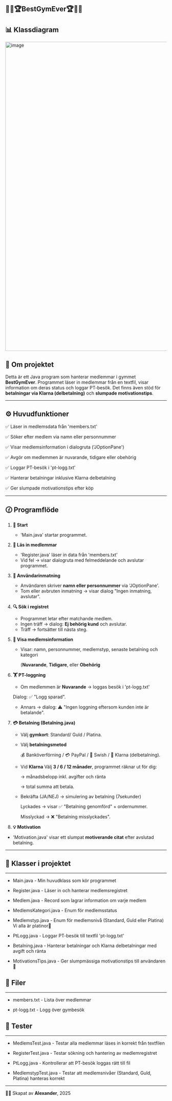 🏋️‍♂️🏆**BestGymEver**🏆🏋️‍♂️
-----
📊 Klassdiagram
-----
<img width="730" height="964" alt="image" src="https://github.com/user-attachments/assets/6081756e-8e68-4ce0-bfa2-cbef61911abe" />

## 📖 Om projektet

Detta är ett Java program som hanterar medlemmar i gymmet **BestGymEver**.
Programmet läser in medlemmar från en textfil, visar information om deras status och loggar PT-besök.
Det finns även stöd för **betalningar via Klarna (delbetalning)** och **slumpade motivationstips**.

-----

## ⚙️ Huvudfunktioner
✅ Läser in medlemsdata från 'members.txt'

✅ Söker efter medlem via namn eller personnummer

✅ Visar medlemsinformation i dialogruta ('JOptionPane')

✅ Avgör om medlemmen är nuvarande, tidigare eller obehörig

✅ Loggar PT-besök i 'pt-logg.txt'

✅ Hanterar betalningar inklusive Klarna delbetalning

✅ Ger slumpade motivationstips efter köp

-----

## 🕜 Programflöde

1. **🚀 Start**
   - 'Main.java' startar programmet.

2. **📁 Läs in medlemmar**
   - 'Register.java' läser in data från 'members.txt'
   - Vid fel -> visar dialogruta med felmeddelande och avslutar programmet.

3. **💬 Användarinmatning**
   - Användaren skriver **namn eller personnummer** via 'JOptionPane'.
   - Tom eller avbruten inmatning -> visar dialog "Ingen inmatning, avslutar".

4. **🔍 Sök i registret**
   - Programmet letar efter matchande medlem.
   - Ingen träff -> dialog: **Ej behörig kund** och avslutar.
   - Träff -> fortsätter till nästa steg.

5. **📑 Visa medlemsinformation**
   - Visar: namn, personnummer, medlemstyp, senaste betalning och kategori

     (**Nuvarande**, **Tidigare**, eller **Obehörig**

6. **🏋️ PT-loggning**
   - Om medlemmen är **Nuvarande** -> loggas besök i 'pt-logg.txt'

    Dialog: ✅ "Logg sparad".

   - Annars -> dialog: ⚠️ "Ingen loggning eftersom kunden inte är betalande".

8. **💳 Betalning (Betalning.java)**
   - Välj **gymkort**: Standard/ Guld / Platina.
   - Välj **betalningsmetod**

      💰 Banköverförning / 💳 PayPal / 📱 Swish / 📑 Klarna (delbetalning).

   - Vid **Klarna** Välj **3 / 6 / 12 månader**, programmet räknar ut för dig:
   
     -> månadsbelopp inkl. avgifter och ränta

     -> total summa att betala.

   - Bekräfta (JA/NEJ) -> simulering av betalning (7sekunder)

     Lyckades -> visar ✅ "Betalning genomförd" + ordernummer.

     Misslyckad -> ❌ "Betalning misslyckades".

10. **💡 Motivation**
   - 'Motivation.java' visar ett slumpat **motiverande citat** efter avslutad betalning.       

-----   


## 🧠 Klasser i projektet
-----

- Main.java                - Min huvudklass som kör programmet

- Register.java            - Läser in och hanterar medlemsregistret

- Medlem.java              - Record som lagrar information om varje medlem

- MedlemsKategori.java     - Enum för medlemsstatus

- Medlemstyp.java          - Enum för medlemsnivå (Standard, Guld eller Platina) Vi alla är platinor💎

- PtLogg.java              - Loggar PT-besök till textfil 'pt-logg.txt'

- Betalning.java           - Hanterar betalningar och Klarna delbetalningar med avgift och ränta

- MotivationsTips.java     - Ger slumpmässiga motivationstips till användaren 💪

## 📂 Filer
-----

- members.txt              - Lista över medlemmar

- pt-logg.txt              - Logg över gymbesök  

## 🧪 Tester
-----

- MedlemsTest.java         - Testar alla medlemmar läses in korrekt från textfilen

- RegisterTest.java        - Testar sökning och hantering av medlemregistret

- PtLogg.java              - Kontrollerar att PT-besök loggas rätt till fil

- MedlemstypTest.java      - Testar att medlemsnivåer (Standard, Guld, Platina) hanteras korrekt

-----
👨‍💻 Skapat av **Alexander**,  2025


